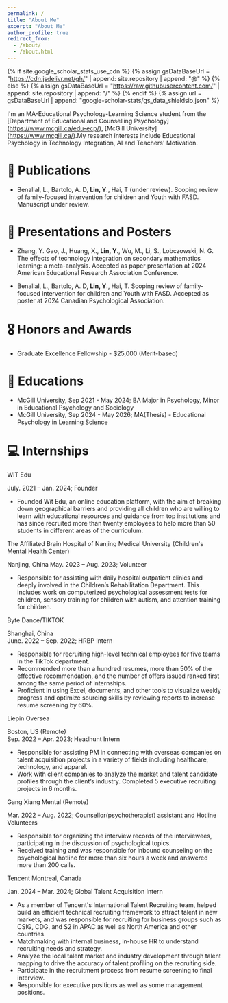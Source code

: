 ```yaml
---
permalink: /
title: "About Me"
excerpt: "About Me"
author_profile: true
redirect_from: 
  - /about/
  - /about.html
---
```


{% if site.google_scholar_stats_use_cdn %}
{% assign gsDataBaseUrl = "https://cdn.jsdelivr.net/gh/" | append: site.repository | append: "@" %}
{% else %}
{% assign gsDataBaseUrl = "https://raw.githubusercontent.com/" | append: site.repository | append: "/" %}
{% endif %}
{% assign url = gsDataBaseUrl | append: "google-scholar-stats/gs_data_shieldsio.json" %}

<span class='anchor' id='about-me'></span>

I'm an MA-Educational Psychology-Learning Science student from the [Department of Educational and Counselling Psychology] (https://www.mcgill.ca/edu-ecp/), [McGill University] (https://www.mcgill.ca/).My research interests include Educational Psychology in Technology Integration, AI and Teachers' Motivation.


# 📝 Publications 

- Benallal, L., Bartolo, A. D, **Lin, Y**., Hai, T (under review). Scoping review of family-focused intervention for children and Youth with FASD. Manuscript under review.

# 📝 Presentations and Posters

- Zhang, Y. Gao, J., Huang, X., **Lin, Y**., Wu, M., Li, S., Lobczowski, N. G. The effects of technology integration on secondary mathematics learning: a meta-analysis. Accepted as paper presentation at 2024 American Educational Research Association Conference.

- Benallal, L., Bartolo, A. D, **Lin, Y**., Hai, T. Scoping review of family-focused intervention for children and Youth with FASD. Accepted as poster at 2024 Canadian Psychological Association.

# 🎖 Honors and Awards
- Graduate Excellence Fellowship - $25,000 (Merit-based)
  
# 📖 Educations
- McGill University, Sep 2021 - May 2024; BA Major in Psychology, Minor in Educational Psychology and Sociology 	
- McGill University, Sep 2024 - May 2026; MA(Thesis) - Educational Psychology in Learning Science				

# 💻 Internships
WIT Edu                                                                                                                            

July. 2021 – Jan. 2024; Founder                         
- Founded Wit Edu, an online education platform, with the aim of breaking down geographical barriers and providing all children who are willing to learn with educational resources and guidance from top institutions and has since recruited more than twenty employees to help more than 50 students in different areas of the curriculum. 
 
The Affiliated Brain Hospital of Nanjing Medical University (Children's Mental Health Center) 
 
 Nanjing, China 
 May. 2023 – Aug. 2023; Volunteer 											 
- Responsible for assisting with daily hospital outpatient clinics and deeply involved in the Children’s Rehabilitation Department. This includes work on computerized psychological assessment tests for children, sensory training for children with autism, and attention training for children.

Byte Dance/TIKTOK 

 Shanghai, China 	
 June. 2022 – Sep. 2022; HRBP Intern											
- Responsible for recruiting high-level technical employees for five teams in the TikTok department.
- Recommended more than a hundred resumes, more than 50% of the effective recommendation, and the number of offers issued ranked first among the same period of internships.
- Proficient in using Excel, documents, and other tools to visualize weekly progress and optimize sourcing skills by reviewing reports to increase resume screening by 60%. 

Liepin Oversea 

  Boston, US (Remote)								
 	Sep. 2022 – Apr. 2023; Headhunt Intern									
- Responsible for assisting PM in connecting with overseas companies on talent acquisition projects in a variety of fields including healthcare, technology, and apparel.
- Work with client companies to analyze the market and talent candidate profiles through the client’s industry. Completed 5 executive recruiting projects in 6 months.

Gang Xiang Mental (Remote)											

 Mar. 2022 – Aug. 2022; Counsellor(psychotherapist) assistant and Hotline Volunteers			
- Responsible for organizing the interview records of the interviewees, participating in the discussion of psychological topics.
- Received training and was responsible for inbound counseling on the psychological hotline for more than six hours a week and answered more than 200 calls.

Tencent Montreal, Canada
 
 Jan. 2024 – Mar. 2024; Global Talent Acquisition Intern						
- As a member of Tencent's International Talent Recruiting team, helped build an efficient technical recruiting framework to attract talent in new markets, and was responsible for recruiting for business groups such as CSIG, CDG, and S2 in APAC as well as North America and other countries.
- Matchmaking with internal business, in-house HR to understand recruiting needs and strategy.
- Analyze the local talent market and industry development through talent mapping to drive the accuracy of talent profiling on the recruiting side.
- Participate in the recruitment process from resume screening to final interview.
- Responsible for executive positions as well as some management positions.



